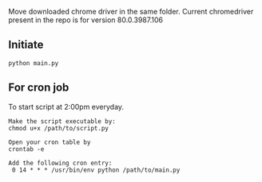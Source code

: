 Move downloaded chrome driver in the same folder.
Current chromedriver present in the repo is for version 80.0.3987.106


## Initiate
	python main.py
	
## For cron job
   

To start script at 2:00pm everyday.
    
    Make the script executable by:
    chmod u+x /path/to/script.py
    
    Open your cron table by
    crontab -e 

    Add the following cron entry:
     0 14 * * * /usr/bin/env python /path/to/main.py
 